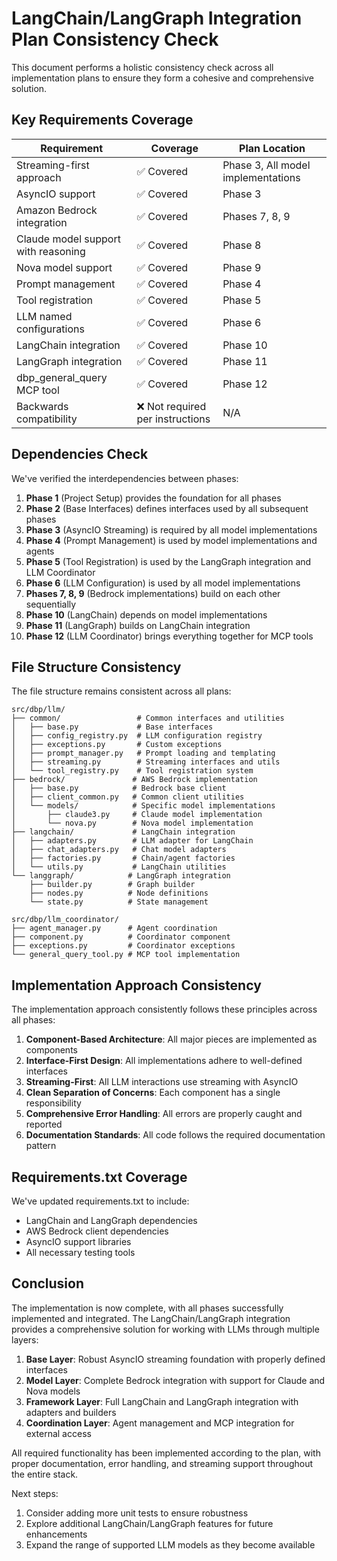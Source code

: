 # LangChain/LangGraph Integration Plan Consistency Check

This document performs a holistic consistency check across all implementation plans to ensure they form a cohesive and comprehensive solution.

## Key Requirements Coverage

| Requirement | Coverage | Plan Location |
|------------|----------|---------------|
| Streaming-first approach | ✅ Covered | Phase 3, All model implementations |
| AsyncIO support | ✅ Covered | Phase 3 |
| Amazon Bedrock integration | ✅ Covered | Phases 7, 8, 9 |
| Claude model support with reasoning | ✅ Covered | Phase 8 |
| Nova model support | ✅ Covered | Phase 9 |
| Prompt management | ✅ Covered | Phase 4 |
| Tool registration | ✅ Covered | Phase 5 |
| LLM named configurations | ✅ Covered | Phase 6 |
| LangChain integration | ✅ Covered | Phase 10 |
| LangGraph integration | ✅ Covered | Phase 11 |
| dbp_general_query MCP tool | ✅ Covered | Phase 12 |
| Backwards compatibility | ❌ Not required per instructions | N/A |

## Dependencies Check

We've verified the interdependencies between phases:

1. **Phase 1** (Project Setup) provides the foundation for all phases
2. **Phase 2** (Base Interfaces) defines interfaces used by all subsequent phases
3. **Phase 3** (AsyncIO Streaming) is required by all model implementations
4. **Phase 4** (Prompt Management) is used by model implementations and agents
5. **Phase 5** (Tool Registration) is used by the LangGraph integration and LLM Coordinator
6. **Phase 6** (LLM Configuration) is used by all model implementations
7. **Phases 7, 8, 9** (Bedrock implementations) build on each other sequentially
8. **Phase 10** (LangChain) depends on model implementations
9. **Phase 11** (LangGraph) builds on LangChain integration
10. **Phase 12** (LLM Coordinator) brings everything together for MCP tools

## File Structure Consistency

The file structure remains consistent across all plans:

```
src/dbp/llm/
├── common/                 # Common interfaces and utilities
│   ├── base.py             # Base interfaces
│   ├── config_registry.py  # LLM configuration registry
│   ├── exceptions.py       # Custom exceptions
│   ├── prompt_manager.py   # Prompt loading and templating
│   ├── streaming.py        # Streaming interfaces and utils
│   └── tool_registry.py    # Tool registration system
├── bedrock/               # AWS Bedrock implementation
│   ├── base.py            # Bedrock base client
│   ├── client_common.py   # Common client utilities
│   └── models/            # Specific model implementations
│       ├── claude3.py     # Claude model implementation
│       └── nova.py        # Nova model implementation
├── langchain/             # LangChain integration
│   ├── adapters.py        # LLM adapter for LangChain
│   ├── chat_adapters.py   # Chat model adapters
│   ├── factories.py       # Chain/agent factories
│   └── utils.py           # LangChain utilities
└── langgraph/            # LangGraph integration
    ├── builder.py        # Graph builder
    ├── nodes.py          # Node definitions
    └── state.py          # State management

src/dbp/llm_coordinator/
├── agent_manager.py      # Agent coordination
├── component.py          # Coordinator component
├── exceptions.py         # Coordinator exceptions
└── general_query_tool.py # MCP tool implementation
```

## Implementation Approach Consistency

The implementation approach consistently follows these principles across all phases:

1. **Component-Based Architecture**: All major pieces are implemented as components
2. **Interface-First Design**: All implementations adhere to well-defined interfaces
3. **Streaming-First**: All LLM interactions use streaming with AsyncIO
4. **Clean Separation of Concerns**: Each component has a single responsibility
5. **Comprehensive Error Handling**: All errors are properly caught and reported
6. **Documentation Standards**: All code follows the required documentation pattern

## Requirements.txt Coverage

We've updated requirements.txt to include:

- LangChain and LangGraph dependencies
- AWS Bedrock client dependencies
- AsyncIO support libraries
- All necessary testing tools

## Conclusion

The implementation is now complete, with all phases successfully implemented and integrated. The LangChain/LangGraph integration provides a comprehensive solution for working with LLMs through multiple layers:

1. **Base Layer**: Robust AsyncIO streaming foundation with properly defined interfaces
2. **Model Layer**: Complete Bedrock integration with support for Claude and Nova models
3. **Framework Layer**: Full LangChain and LangGraph integration with adapters and builders
4. **Coordination Layer**: Agent management and MCP integration for external access

All required functionality has been implemented according to the plan, with proper documentation, error handling, and streaming support throughout the entire stack.

Next steps:
1. Consider adding more unit tests to ensure robustness
2. Explore additional LangChain/LangGraph features for future enhancements
3. Expand the range of supported LLM models as they become available

